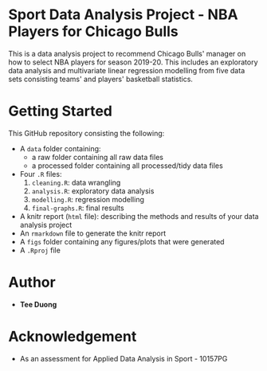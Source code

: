 # Sport Data Analysis Project - NBA Players for Chicago Bulls
This is a data analysis project to recommend Chicago Bulls' manager on how to select NBA players for season 2019-20. This includes an exploratory data analysis and multivariate linear regression modelling from five data sets consisting teams' and players' basketball statistics.

# Getting Started
This GitHub repository consisting the following: 

* A `data` folder containing: 
  + a raw folder containing all raw data files
  + a processed folder containing all processed/tidy data files
* Four `.R` files:
  1. `cleaning.R`: data wrangling
  2. `analysis.R`: exploratory data analysis
  3. `modelling.R`: regression modelling
  4. `final-graphs.R`: final results
* A knitr report (`html` file): describing the methods and results of your data analysis project 
* An `rmarkdown` file to generate the knitr report
* A `figs` folder containing any figures/plots that were generated
* A `.Rproj` file

# Author
* **Tee Duong** 

# Acknowledgement
* As an assessment for Applied Data Analysis in Sport - 10157PG
